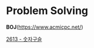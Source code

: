 # Problem Solving

**BOJ**(<https://www.acmicpc.net/>)

[2613 - 숫자구슬](https://www.acmicpc.net/problem/2613)
